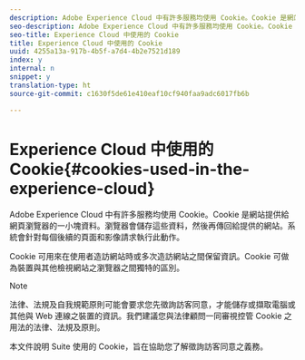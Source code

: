 ```yaml
---
description: Adobe Experience Cloud 中有許多服務均使用 Cookie。Cookie 是網站提供給網頁瀏覽器的一小塊資料。瀏覽器會儲存這些資料，然後再傳回給提供的網站。系統會針對每個後續的頁面和影像請求執行此動作。
seo-description: Adobe Experience Cloud 中有許多服務均使用 Cookie。Cookie 是網站提供給網頁瀏覽器的一小塊資料。瀏覽器會儲存這些資料，然後再傳回給提供的網站。系統會針對每個後續的頁面和影像請求執行此動作。
seo-title: Experience Cloud 中使用的 Cookie
title: Experience Cloud 中使用的 Cookie
uuid: 4255a13a-917b-4b5f-a7d4-4b2e7521d189
index: y
internal: n
snippet: y
translation-type: ht
source-git-commit: c1630f5de61e410eaf10cf940faa9adc6017fb6b

---
```



# Experience Cloud 中使用的 Cookie{#cookies-used-in-the-experience-cloud}

Adobe Experience Cloud 中有許多服務均使用 Cookie。Cookie 是網站提供給網頁瀏覽器的一小塊資料。瀏覽器會儲存這些資料，然後再傳回給提供的網站。系統會針對每個後續的頁面和影像請求執行此動作。

Cookie 可用來在使用者造訪網站時或多次造訪網站之間保留資訊。Cookie 可做為裝置與其他檢視網站之瀏覽器之間獨特的區別。

>[!NOTE]
>
>法律、法規及自我規範原則可能會要求您先徵詢訪客同意，才能儲存或擷取電腦或其他與 Web 連線之裝置的資訊。我們建議您與法律顧問一同審視控管 Cookie 之用法的法律、法規及原則。

本文件說明 Suite 使用的 Cookie，旨在協助您了解徵詢訪客同意之義務。
